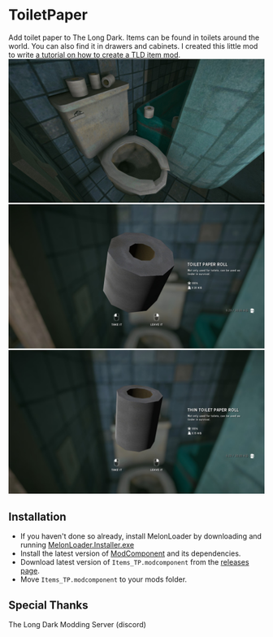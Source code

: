 # ToiletPaper
Add toilet paper to The Long Dark.
Items can be found in toilets around the world. You can also find it in drawers and cabinets.
I created this little mod to write [a tutorial on how to create a TLD item mod](https://github.com/stmSantana/ModComponentDocs).
![Toilet paper1](Images/TPSS1.jpg "Toilet paper1")
![Toilet paper2](Images/TPSS2.jpg "Toilet paper2")
![Toilet paper3](Images/TPSS3.jpg "Toilet paper3")


## Installation
* If you haven't done so already, install MelonLoader by downloading and running [MelonLoader.Installer.exe](https://github.com/HerpDerpinstine/MelonLoader/releases/latest/download/MelonLoader.Installer.exe)
* Install the latest version of [ModComponent](https://github.com/ds5678/ModComponent) and its dependencies.
* Download latest version of `Items_TP.modcomponent` from the [releases page](https://github.com/stmSantana/ToiletPaper/releases/latest).
* Move `Items_TP.modcomponent` to your mods folder.

## Special Thanks
The Long Dark Modding Server (discord)
